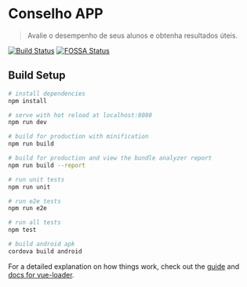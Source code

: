 # Conselho APP

> Avalie o desempenho de seus alunos e obtenha resultados úteis.

[![Build Status](https://travis-ci.com/ayrtonvwf/conselho-app.svg?token=QNhqq5qTbvyr1ZyULjs6&branch=master)](https://travis-ci.com/ayrtonvwf/conselho-app)
[![FOSSA Status](https://app.fossa.io/api/projects/git%2Bgithub.com%2Fayrtonvwf%2Fconselho-app.svg?type=shield)](https://app.fossa.io/projects/git%2Bgithub.com%2Fayrtonvwf%2Fconselho-app?ref=badge_shield)

## Build Setup

``` bash
# install dependencies
npm install

# serve with hot reload at localhost:8080
npm run dev

# build for production with minification
npm run build

# build for production and view the bundle analyzer report
npm run build --report

# run unit tests
npm run unit

# run e2e tests
npm run e2e

# run all tests
npm test

# build android apk
cordova build android
```

For a detailed explanation on how things work, check out the [guide](http://vuejs-templates.github.io/webpack/) and [docs for vue-loader](http://vuejs.github.io/vue-loader).
